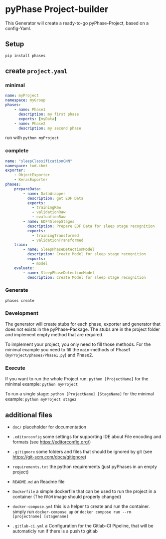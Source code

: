 # pyPhase Project-builder

This Generator will create a ready-to-go pyPhase-Project, based on a config-Yaml.

## Setup

`pip install phases`

## create `project.yaml`

### minimal
```YAML
name: myProject
namespace: myGroup
phases:
    - name: Phase1
      description: my first phase
      exports: [myData]
    - name: Phase2
      description: my second phase
```

run with `python myProject`

### complete
```YAML
name: "sleepClassificationCNN"
namespace: tud.ibmt
exporter:
    - ObjectExporter
    - KerasExporter
phases:
    prepareData:
        - name: DataWrapper
          description: get EDF Data
          exports:
            - trainingRaw
            - validationRaw
            - evaluationRaw
        - name: EDF4SleepStages
          description: Prepare EDF Data for sleep stage recognition
          exports:
            - trainingTransformed
            - validationTransformed
    train:
        - name: SleepPhaseDetectionModel
          description: Create Model for sleep stage recognition
          exports:
            - model
    evaluate:
        - name: SleepPhaseDetectionModel
          description: Create Model for sleep stage recognition
```

### Generate

`phases create`


### Development

The generator will create stubs for each phase, exporter and generator that
does not exists in the pyPhase-Package. The stubs are in the project folder and implement empty
method that are required.

To implement your project, you only need to fill those methods. For the minimal example you need
to fill the `main`-methods of Phase1 (`myProject/phases/Phase1.py`) and Phase2.

### Execute

If you want to run the whole Project run: `python [ProjectName]` for the minimal example: `python myProject`

To run a single stage: `python [ProjectName] [StageName]` for the minimal example: `python myProject stage2`

## additional files

- `doc/` placeholder for documentation
- `.editorconfig` some settings for supporting IDE about File encoding and formats (see https://editorconfig.org/)
- `.gitignore` some folders and files that should be ignored by git (see https://git-scm.com/docs/gitignore)

- `requirements.txt` the python requirements (just pyPhases in an empty project)
- `README.md` an Readme file
- `Dockerfile` a simple dockerfile that can be used to run the project in a container (The `FROM` image should properly changed)
- `docker-compose.yml` this is a helper to create and run the container. simply run `docker-compose up` or `docker compose run --rm [projectname] [stagename]`
- `.gitlab-ci.yml` a Configuration for the Gitlab-CI Pipeline, that will be automaticly run if there is a push to gitlab
